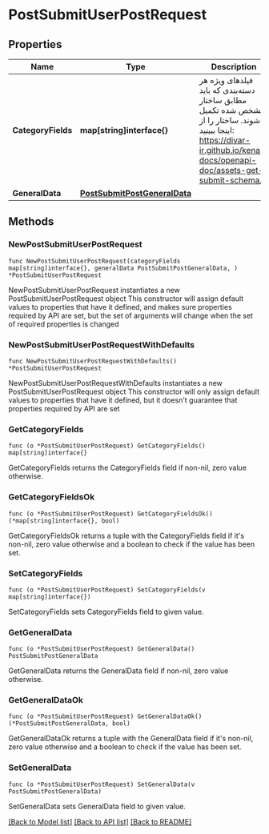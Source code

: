 # PostSubmitUserPostRequest

## Properties

Name | Type | Description | Notes
------------ | ------------- | ------------- | -------------
**CategoryFields** | **map[string]interface{}** | فیلدهای ویژه هر دسته‌بندی که باید مطابق ساختار مشخص شده تکمیل شوند. ساختار را از اینجا ببینید: https://divar-ir.github.io/kenar-docs/openapi-doc/assets-get-submit-schema/ | 
**GeneralData** | [**PostSubmitPostGeneralData**](PostSubmitPostGeneralData.md) |  | 

## Methods

### NewPostSubmitUserPostRequest

`func NewPostSubmitUserPostRequest(categoryFields map[string]interface{}, generalData PostSubmitPostGeneralData, ) *PostSubmitUserPostRequest`

NewPostSubmitUserPostRequest instantiates a new PostSubmitUserPostRequest object
This constructor will assign default values to properties that have it defined,
and makes sure properties required by API are set, but the set of arguments
will change when the set of required properties is changed

### NewPostSubmitUserPostRequestWithDefaults

`func NewPostSubmitUserPostRequestWithDefaults() *PostSubmitUserPostRequest`

NewPostSubmitUserPostRequestWithDefaults instantiates a new PostSubmitUserPostRequest object
This constructor will only assign default values to properties that have it defined,
but it doesn't guarantee that properties required by API are set

### GetCategoryFields

`func (o *PostSubmitUserPostRequest) GetCategoryFields() map[string]interface{}`

GetCategoryFields returns the CategoryFields field if non-nil, zero value otherwise.

### GetCategoryFieldsOk

`func (o *PostSubmitUserPostRequest) GetCategoryFieldsOk() (*map[string]interface{}, bool)`

GetCategoryFieldsOk returns a tuple with the CategoryFields field if it's non-nil, zero value otherwise
and a boolean to check if the value has been set.

### SetCategoryFields

`func (o *PostSubmitUserPostRequest) SetCategoryFields(v map[string]interface{})`

SetCategoryFields sets CategoryFields field to given value.


### GetGeneralData

`func (o *PostSubmitUserPostRequest) GetGeneralData() PostSubmitPostGeneralData`

GetGeneralData returns the GeneralData field if non-nil, zero value otherwise.

### GetGeneralDataOk

`func (o *PostSubmitUserPostRequest) GetGeneralDataOk() (*PostSubmitPostGeneralData, bool)`

GetGeneralDataOk returns a tuple with the GeneralData field if it's non-nil, zero value otherwise
and a boolean to check if the value has been set.

### SetGeneralData

`func (o *PostSubmitUserPostRequest) SetGeneralData(v PostSubmitPostGeneralData)`

SetGeneralData sets GeneralData field to given value.



[[Back to Model list]](../README.md#documentation-for-models) [[Back to API list]](../README.md#documentation-for-api-endpoints) [[Back to README]](../README.md)


